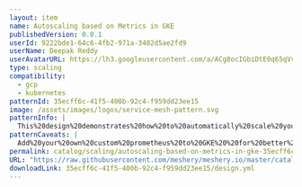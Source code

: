 ```yaml
---
layout: item
name: Autoscaling based on Metrics in GKE
publishedVersion: 0.0.1
userId: 9222bde1-64c6-4fb2-971a-3402d5ae2fd9
userName: Deepak Reddy
userAvatarURL: https://lh3.googleusercontent.com/a/ACg8ocIGbiDtE0q65qVvAUdzHw8Qky81rM0kSAknIqbgysfDCw=s96-c
type: scaling
compatibility:
  - gcp
  - kubernetes
patternId: 35ecff6c-41f5-400b-92c4-f959dd23ee15
image: /assets/images/logos/service-mesh-pattern.svg
patternInfo: |
  This%20design%20demonstrates%20how%20to%20automatically%20scale%20your%20Google%20Kubernetes%20Engine%20(GKE)%0Aworkloads%20based%20on%20Prometheus-style%20metrics%20emitted%20by%20your%20application.%20%20It%20uses%20the%20%5BGKE%20workload%0Ametrics%5D(https%3A%2F%2Fcloud.google.com%2Fstackdriver%2Fdocs%2Fsolutions%2Fgke%2Fmanaging-metrics%23workload-metrics)%0Apipeline%20to%20collect%20the%20metrics%20emitted%20from%20the%20example%20application%20and%20send%20them%20to%0A%5BCloud%20Monitoring%5D(https%3A%2F%2Fcloud.google.com%2Fmonitoring)%2C%20and%20then%20uses%20the%0A%5BHorizontalPodAutoscaler%5D(https%3A%2F%2Fcloud.google.com%2Fkubernetes-engine%2Fdocs%2Fconcepts%2Fhorizontalpodautoscaler)%0Aalong%20with%20the%20%5BCustom%20Metrics%20Adapter%5D(https%3A%2F%2Fgithub.com%2FGoogleCloudPlatform%2Fk8s-stackdriver%2Ftree%2Fmaster%2Fcustom-metrics-stackdriver-adapter)%20to%20scale%20the%20application.
patternCaveats: |
  Add%20your%20own%20custom%20prometheus%20to%20GKE%20%20for%20better%20scaling%20%20of%20workloads%20
permalink: catalog/scaling/autoscaling-based-on-metrics-in-gke-35ecff6c-41f5-400b-92c4-f959dd23ee15.html
URL: "https://raw.githubusercontent.com/meshery/meshery.io/master/catalog/35ecff6c-41f5-400b-92c4-f959dd23ee15/0.0.1/design.yml"
downloadLink: 35ecff6c-41f5-400b-92c4-f959dd23ee15/design.yml
---
```

